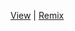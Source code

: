 [View](https://ithinkihaveacat.github.io/hello-world-amp-ads/)
|
[Remix](https://glitch.com/edit/#!/remix/clone-from-repo?&REPO_URL=https://github.com/ithinkihaveacat/hello-world-amp-ads.git)

